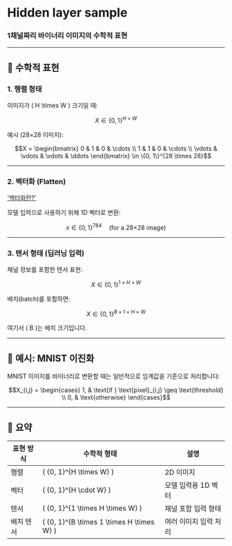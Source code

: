 # Hidden layer sample

### 1채널짜리 바이너리 이미지의 수학적 표현
---

## 📌 수학적 표현

### 1. 행렬 형태

이미지가 \( H \times W \) 크기일 때:

```math
X \in \{0, 1\}^{H \times W}
```

예시 (28×28 이미지):

```math
X =
\begin{bmatrix}
0 & 1 & 0 & \cdots \\
1 & 1 & 0 & \cdots \\
\vdots & \vdots & \vdots & \ddots
\end{bmatrix}
\in \{0, 1\}^{28 \times 28}
```

---

### 2. 벡터화 (Flatten)

['백터화란?'](./Vectorization.md)

모델 입력으로 사용하기 위해 1D 벡터로 변환:

```math
x \in \{0, 1\}^{784} \quad \text{(for a 28×28 image)}
```



---

### 3. 텐서 형태 (딥러닝 입력)

채널 정보를 포함한 텐서 표현:

```math
X \in \{0, 1\}^{1 \times H \times W}
```

배치(batch)를 포함하면:

```math
X \in \{0, 1\}^{B \times 1 \times H \times W}
```

여기서 \( B \)는 배치 크기입니다.

---

## 📌 예시: MNIST 이진화

MNIST 이미지를 바이너리로 변환할 때는 일반적으로 임계값을 기준으로 처리합니다:

```math
X_{i,j} =
\begin{cases}
1, & \text{if } \text{pixel}_{i,j} \geq \text{threshold} \\
0, & \text{otherwise}
\end{cases}
```

---

## 🔁 요약

| 표현 방식    | 수학적 형태                        | 설명                  |
|-------------|-----------------------------------|-----------------------|
| 행렬        | \( \{0, 1\}^{H \times W} \)       | 2D 이미지             |
| 벡터        | \( \{0, 1\}^{H \cdot W} \)        | 모델 입력용 1D 벡터   |
| 텐서        | \( \{0, 1\}^{1 \times H \times W} \) | 채널 포함 입력 형태    |
| 배치 텐서   | \( \{0, 1\}^{B \times 1 \times H \times W} \) | 여러 이미지 입력 처리  |
